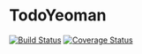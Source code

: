 # TodoYeoman
[![Build Status](https://secure.travis-ci.org/bioub/TodoYeoman.png?branch=master)](https://travis-ci.org/bioub/TodoYeoman)
[![Coverage Status](https://coveralls.io/repos/bioub/TodoYeoman/badge.svg?branch=master)](https://coveralls.io/r/bioub/TodoYeoman/?branch=master)
